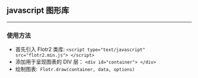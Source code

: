 ## javascript 图形库
********************

### 使用方法

* 首先引入 Flotr2 类库: ```<script type="text/javascript" src="flotr2.min.js"> </script>```
* 添加用于呈现图表的 DIV 层： ```<div id="container"> </div>```
* 绘制图表:``` Flotr.draw(container, data, options)```